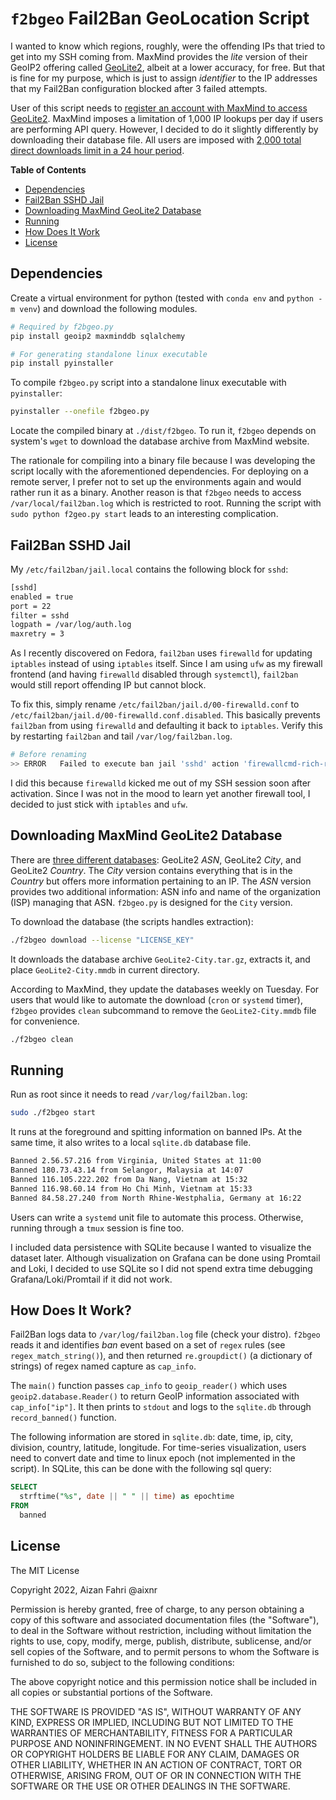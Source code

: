 # `f2bgeo` Fail2Ban GeoLocation Script 

I wanted to know which regions, roughly, were the offending IPs that tried to get into my SSH coming from.
MaxMind provides the *lite* version of their GeoIP2 offering called [GeoLite2](https://dev.maxmind.com/geoip?lang=en), albeit at a lower accuracy, for free.
But that is fine for my purpose, which is just to assign *identifier* to the IP addresses that my Fail2Ban configuration blocked after 3 failed attempts.

User of this script needs to [register an account with MaxMind to access GeoLite2](https://www.maxmind.com/en/geolite2/signup).
MaxMind imposes a limitation of 1,000 IP lookups per day if users are performing API query.
However, I decided to do it slightly differently by downloading their database file.
All users are imposed with [2,000 total direct downloads limit in a 24 hour period](https://support.maxmind.com/hc/en-us/articles/4408216129947).

**Table of Contents**

- [Dependencies](#dependencies)
- [Fail2Ban SSHD Jail](#fail2ban-sshd-jail)
- [Downloading MaxMind GeoLite2 Database](#downloading-maxmind-geolite2-database)
- [Running](#running)
- [How Does It Work](#how-does-it-work)
- [License](#license)

## Dependencies

Create a virtual environment for python (tested with `conda env` and `python -m venv`) and download the following modules.

```bash
# Required by f2bgeo.py
pip install geoip2 maxminddb sqlalchemy

# For generating standalone linux executable
pip install pyinstaller
```

To compile `f2bgeo.py` script into a standalone linux executable with `pyinstaller`:

```bash
pyinstaller --onefile f2bgeo.py
```

Locate the compiled binary at `./dist/f2bgeo`.
To run it, `f2bgeo` depends on system's `wget` to download the database archive from MaxMind website.

The rationale for compiling into a binary file because I was developing the script locally with the aforementioned dependencies.
For deploying on a remote server, I prefer not to set up the environments again and would rather run it as a binary.
Another reason is that `f2bgeo` needs to access `/var/local/fail2ban.log` which is restricted to root.
Running the script with `sudo python f2geo.py start` leads to an interesting complication.

## Fail2Ban SSHD Jail

My `/etc/fail2ban/jail.local` contains the following block for `sshd`:

```bash
[sshd]
enabled = true
port = 22
filter = sshd
logpath = /var/log/auth.log
maxretry = 3
```

As I recently discovered on Fedora, `fail2ban` uses `firewalld` for updating `iptables` instead of using `iptables` itself.
Since I am using `ufw` as my firewall frontend (and having `firewalld` disabled through `systemctl`), `fail2ban` would still report offending IP but cannot block.

To fix this, simply rename `/etc/fail2ban/jail.d/00-firewalld.conf` to `/etc/fail2ban/jail.d/00-firewalld.conf.disabled`.
This basically prevents `fail2ban` from using `firewalld` and defaulting it back to `iptables`.
Verify this by restarting `fail2ban` and tail `/var/log/fail2ban.log`.

```bash
# Before renaming
>> ERROR   Failed to execute ban jail 'sshd' action 'firewallcmd-rich-rules'
```

I did this because `firewalld` kicked me out of my SSH session soon after activation.
Since I was not in the mood to learn yet another firewall tool, I decided to just stick with `iptables` and `ufw`.

## Downloading MaxMind GeoLite2 Database

There are [three different databases](https://dev.maxmind.com/static/pdf/GeoLite2-IP-MetaData-Databases-Comparison-Chart.pdf): GeoLite2 *ASN*, GeoLite2 *City*, and GeoLite2 *Country*.
The *City* version contains everything that is in the *Country* but offers more information pertaining to an IP.
The *ASN* version provides two additional information: ASN info and name of the organization (ISP) managing that ASN.
`f2bgeo.py` is designed for the `City` version. 

To download the database (the scripts handles extraction):

```bash
./f2bgeo download --license "LICENSE_KEY"
```

It downloads the database archive `GeoLite2-City.tar.gz`, extracts it, and place `GeoLite2-City.mmdb` in current directory.

According to MaxMind, they update the databases weekly on Tuesday. For users that would like to automate the download (`cron` or `systemd` timer), `f2bgeo` provides `clean` subcommand to remove the `GeoLite2-City.mmdb` file for convenience.

```bash
./f2bgeo clean
```

## Running

Run as root since it needs to read `/var/log/fail2ban.log`:

```bash
sudo ./f2bgeo start
```

It runs at the foreground and spitting information on banned IPs.
At the same time, it also writes to a local `sqlite.db` database file.

```bash
Banned 2.56.57.216 from Virginia, United States at 11:00
Banned 180.73.43.14 from Selangor, Malaysia at 14:07
Banned 116.105.222.202 from Da Nang, Vietnam at 15:32
Banned 116.98.60.14 from Ho Chi Minh, Vietnam at 15:33
Banned 84.58.27.240 from North Rhine-Westphalia, Germany at 16:22
```

Users can write a `systemd` unit file to automate this process.
Otherwise, running through a `tmux` session is fine too.

I included data persistence with SQLite because I wanted to visualize the dataset later.
Although visualization on Grafana can be done using Promtail and Loki, I decided to use SQLite so I did not spend extra time debugging Grafana/Loki/Promtail if it did not work.

## How Does It Work?

Fail2Ban logs data to `/var/log/fail2ban.log` file (check your distro).
`f2bgeo` reads it and identifies *ban* event based on a set of `regex` rules (see `regex_match_string()`), and then returned `re.groupdict()` (a dictionary of strings) of regex named capture as `cap_info`.

The `main()` function passes `cap_info` to `geoip_reader()` which uses `geoip2.database.Reader()` to return GeoIP information associated with `cap_info["ip"]`.
It then prints to `stdout` and logs to the `sqlite.db` through `record_banned()` function.

The following information are stored in `sqlite.db`: date, time, ip, city, division, country, latitude, longitude.
For time-series visualization, users need to convert date and time to linux epoch (not implemented in the script).
In SQLite, this can be done with the following sql query:

```sql
SELECT
  strftime("%s", date || " " || time) as epochtime
FROM
  banned
```

## License

The MIT License

Copyright 2022, Aizan Fahri @aixnr

Permission is hereby granted, free of charge, to any person obtaining a copy of this software and associated documentation files (the "Software"), to deal in the Software without restriction, including without limitation the rights to use, copy, modify, merge, publish, distribute, sublicense, and/or sell copies of the Software, and to permit persons to whom the Software is furnished to do so, subject to the following conditions:

The above copyright notice and this permission notice shall be included in all copies or substantial portions of the Software.

THE SOFTWARE IS PROVIDED "AS IS", WITHOUT WARRANTY OF ANY KIND, EXPRESS OR IMPLIED, INCLUDING BUT NOT LIMITED TO THE WARRANTIES OF MERCHANTABILITY, FITNESS FOR A PARTICULAR PURPOSE AND NONINFRINGEMENT. IN NO EVENT SHALL THE AUTHORS OR COPYRIGHT HOLDERS BE LIABLE FOR ANY CLAIM, DAMAGES OR OTHER LIABILITY, WHETHER IN AN ACTION OF CONTRACT, TORT OR OTHERWISE, ARISING FROM, OUT OF OR IN CONNECTION WITH THE SOFTWARE OR THE USE OR OTHER DEALINGS IN THE SOFTWARE.
